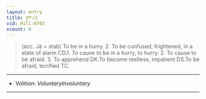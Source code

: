 ```yaml
---
layout: entry
title: རྟབ་√1
vid: Hill:0702
vcount: 0
---
```

> (acc\. Jä = stab) To be in a hurry\. 2\. To be confused, frightened, in a state of alarm CD\.1\. To cause to be in a hurry, to hurry\. 2\. To cause to be afraid\. 3\. To apprehend DK\.To become restless, impatient DS\.To be afraid, terrified TC\.

---
* Volition: _VoluntaryInvoluntary_

---

